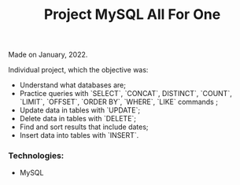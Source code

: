 <!DOCTYPE html>
<html lang="en">
<head>
  <meta charset="UTF-8">
  <meta http-equiv="X-UA-Compatible" content="IE=edge">
  <meta name="viewport" content="width=device-width, initial-scale=1.0">
  <link rel="stylesheet" href="style.css">
</head>
<body>
  <header>
    <h1 id="title">Project MySQL All For One</h1>
  </header>
  <main>
    <p>Made on January, 2022.</p>
    <p>Individual project, which the objective was:</p>
    <ul>
      <li>Understand what databases are;</li>
      <li>Practice queries with `SELECT`, `CONCAT`, DISTINCT`, `COUNT`, `LIMIT`, `OFFSET`, `ORDER BY`, `WHERE`, `LIKE` commands ;</li>
      <li>Update data in tables with `UPDATE`;</li>
      <li>Delete data in tables with `DELETE`;</li>
      <li>Find and sort results that include dates;</li>
      <li>Insert data into tables with `INSERT`.</li>
    </ul>
    <h3>Technologies:</h3>
    <ul>
      <li>MySQL</li>
    </ul>
  </main>
</body>
</html>
